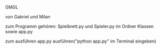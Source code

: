 GMGL

von Gabriel und Milan

zum Programm gehören:
Spielbrett.py und Spieler.py im Ordner Klassen
sowie app.py

zum ausführen app.py ausführen("python app.py" im Terminal eingeben)
